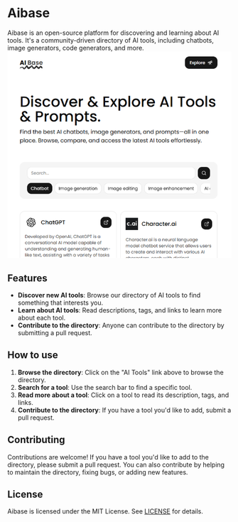# Aibase

Aibase is an open-source platform for discovering and learning about AI tools. It's a community-driven directory of AI tools, including chatbots, image generators, code generators, and more.
![image](/public/Screenshot%202025-02-08%20223337.png)

## Features

* **Discover new AI tools**: Browse our directory of AI tools to find something that interests you.
* **Learn about AI tools**: Read descriptions, tags, and links to learn more about each tool.
* **Contribute to the directory**: Anyone can contribute to the directory by submitting a pull request.

## How to use

1. **Browse the directory**: Click on the "AI Tools" link above to browse the directory.
2. **Search for a tool**: Use the search bar to find a specific tool.
3. **Read more about a tool**: Click on a tool to read its description, tags, and links.
4. **Contribute to the directory**: If you have a tool you'd like to add, submit a pull request.

## Contributing

Contributions are welcome! If you have a tool you'd like to add to the directory, please submit a pull request. You can also contribute by helping to maintain the directory, fixing bugs, or adding new features.

## License

Aibase is licensed under the MIT License. See [LICENSE](LICENSE) for details.
